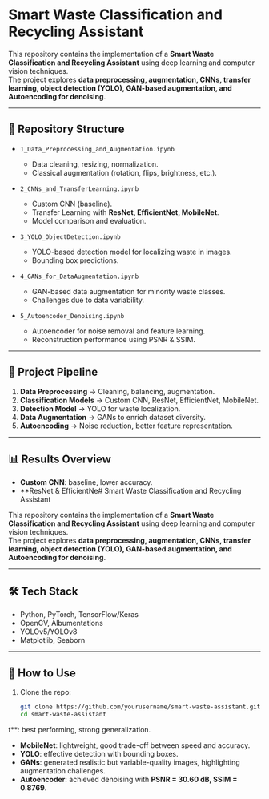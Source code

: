 # Smart Waste Classification and Recycling Assistant

This repository contains the implementation of a **Smart Waste Classification and Recycling Assistant** using deep learning and computer vision techniques.  
The project explores **data preprocessing, augmentation, CNNs, transfer learning, object detection (YOLO), GAN-based augmentation, and Autoencoding for denoising**.

---

## 📂 Repository Structure

- `1_Data_Preprocessing_and_Augmentation.ipynb`  
  - Data cleaning, resizing, normalization.  
  - Classical augmentation (rotation, flips, brightness, etc.).  

- `2_CNNs_and_TransferLearning.ipynb`  
  - Custom CNN (baseline).  
  - Transfer Learning with **ResNet, EfficientNet, MobileNet**.  
  - Model comparison and evaluation.  

- `3_YOLO_ObjectDetection.ipynb`  
  - YOLO-based detection model for localizing waste in images.  
  - Bounding box predictions.  

- `4_GANs_for_DataAugmentation.ipynb`  
  - GAN-based data augmentation for minority waste classes.  
  - Challenges due to data variability.  

- `5_Autoencoder_Denoising.ipynb`  
  - Autoencoder for noise removal and feature learning.  
  - Reconstruction performance using PSNR & SSIM.  

---

## 🚀 Project Pipeline

1. **Data Preprocessing** → Cleaning, balancing, augmentation.  
2. **Classification Models** → Custom CNN, ResNet, EfficientNet, MobileNet.  
3. **Detection Model** → YOLO for waste localization.  
4. **Data Augmentation** → GANs to enrich dataset diversity.  
5. **Autoencoding** → Noise reduction, better feature representation.  

---

## 📊 Results Overview

- **Custom CNN**: baseline, lower accuracy.  
- **ResNet & EfficientNe# Smart Waste Classification and Recycling Assistant

This repository contains the implementation of a **Smart Waste Classification and Recycling Assistant** using deep learning and computer vision techniques.  
The project explores **data preprocessing, augmentation, CNNs, transfer learning, object detection (YOLO), GAN-based augmentation, and Autoencoding for denoising**.

---


## 🛠️ Tech Stack

- Python, PyTorch, TensorFlow/Keras  
- OpenCV, Albumentations  
- YOLOv5/YOLOv8  
- Matplotlib, Seaborn  

---

## 📑 How to Use

1. Clone the repo:
   ```bash
   git clone https://github.com/yourusername/smart-waste-assistant.git
   cd smart-waste-assistant
t**: best performing, strong generalization.  
- **MobileNet**: lightweight, good trade-off between speed and accuracy.  
- **YOLO**: effective detection with bounding boxes.  
- **GANs**: generated realistic but variable-quality images, highlighting augmentation challenges.  
- **Autoencoder**: achieved denoising with **PSNR = 30.60 dB, SSIM = 0.8769**.  

